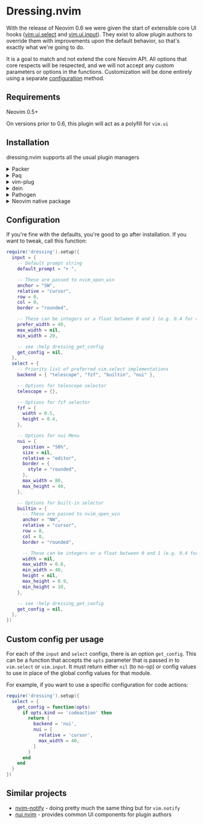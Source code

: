 # Dressing.nvim

With the release of Neovim 0.6 we were given the start of extensible core UI
hooks ([vim.ui.select](https://github.com/neovim/neovim/pull/15771) and
[vim.ui.input](https://github.com/neovim/neovim/pull/15959)). They exist to
allow plugin authors to override them with improvements upon the default
behavior, so that's exactly what we're going to do.

It is a goal to match and not extend the core Neovim API. All options that core
respects will be respected, and we will not accept any custom parameters or
options in the functions. Customization will be done entirely using a separate
[configuration](#configuration) method.

## Requirements

Neovim 0.5+

On versions prior to 0.6, this plugin will act as a polyfill for `vim.ui`

## Installation
dressing.nvim supports all the usual plugin managers

<details>
  <summary>Packer</summary>

  ```lua
  require('packer').startup(function()
      use {'stevearc/dressing.nvim'}
  end)
  ```
</details>

<details>
  <summary>Paq</summary>

  ```lua
  require "paq" {
      {'stevearc/dressing.nvim'};
  }
  ```
</details>

<details>
  <summary>vim-plug</summary>

  ```vim
  Plug 'stevearc/dressing.nvim'
  ```
</details>

<details>
  <summary>dein</summary>

  ```vim
  call dein#add('stevearc/dressing.nvim')
  ```
</details>

<details>
  <summary>Pathogen</summary>

  ```sh
  git clone --depth=1 https://github.com/stevearc/dressing.nvim.git ~/.vim/bundle/
  ```
</details>

<details>
  <summary>Neovim native package</summary>

  ```sh
  git clone --depth=1 https://github.com/stevearc/dressing.nvim.git \
    "${XDG_DATA_HOME:-$HOME/.local/share}"/nvim/site/pack/dressing.nvim/start/dressing.nvim
  ```
</details>

## Configuration
If you're fine with the defaults, you're good to go after installation. If you
want to tweak, call this function:

```lua
require('dressing').setup({
  input = {
    -- Default prompt string
    default_prompt = "➤ ",

    -- These are passed to nvim_open_win
    anchor = "SW",
    relative = "cursor",
    row = 0,
    col = 0,
    border = "rounded",

    -- These can be integers or a float between 0 and 1 (e.g. 0.4 for 40%)
    prefer_width = 40,
    max_width = nil,
    min_width = 20,

    -- see :help dressing_get_config
    get_config = nil,
  },
  select = {
    -- Priority list of preferred vim.select implementations
    backend = { "telescope", "fzf", "builtin", "nui" },

    -- Options for telescope selector
    telescope = {},

    -- Options for fzf selector
    fzf = {
      width = 0.5,
      height = 0.4,
    },

    -- Options for nui Menu
    nui = {
      position = "50%",
      size = nil,
      relative = "editor",
      border = {
        style = "rounded",
      },
      max_width = 80,
      max_height = 40,
    },

    -- Options for built-in selector
    builtin = {
      -- These are passed to nvim_open_win
      anchor = "NW",
      relative = "cursor",
      row = 0,
      col = 0,
      border = "rounded",

      -- These can be integers or a float between 0 and 1 (e.g. 0.4 for 40%)
      width = nil,
      max_width = 0.8,
      min_width = 40,
      height = nil,
      max_height = 0.9,
      min_height = 10,
    },

    -- see :help dressing_get_config
    get_config = nil,
  },
})
```

## Custom config per usage
For each of the `input` and `select` configs, there is an option
`get_config`. This can be a function that accepts the `opts` parameter that
is passed in to `vim.select` or `vim.input`. It must return either `nil` (to
no-op) or config values to use in place of the global config values for that
module.

For example, if you want to use a specific configuration for code actions:
```lua
require('dressing').setup({
  select = {
    get_config = function(opts)
      if opts.kind == 'codeaction' then
        return {
          backend = 'nui',
          nui = {
            relative = 'cursor',
            max_width = 40,
          }
        }
      end
    end
  }
})

```
## Similar projects
* [nvim-notify](https://github.com/rcarriga/nvim-notify) - doing pretty much the
    same thing but for `vim.notify`
* [nui.nvim](https://github.com/MunifTanjim/nui.nvim) - provides common UI
    components for plugin authors
